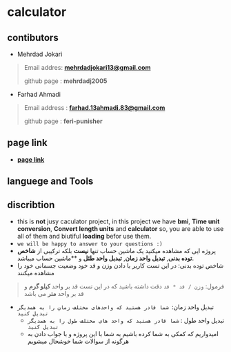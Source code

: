 # calculator
## contibutors

- Mehrdad Jokari
> Email addres: **mehrdadjokari13@gmail.com**
>
> github page : **mehrdadj2005**
- Farhad Ahmadi
> Email address : **farhad.13ahmadi.83@gmail.com**
>
> github page : **feri-punisher**

 ## page link
 -  [**page link**]()
## languege and Tools

## discribtion
- this is **not** jusy caculator project, in this project we have **bmi**, **Time unit conversion**, **Convert length units** and **calculator** so, you are able to use all of them and biutiful **loading** befor use them.
- `we will be happy to answer to your questions :)` 
- پروژه ایی که مشاهده میکنید یک ماشین حساب تنها **نیست** بلکه ترکیبی از **شاخص توده بدنی**, **تبدیل واحد زمان**, **تبدیل واحد طئل** و **ماشین حساب میباشد.
- شاخص توده بدنی: در این تست کاربر با دادن وزن و قد خود وضعیت جسمانی خود را مشاهده میکنند
> فرمول: `وزن / قد * قد` دقت داشته باشید که در این تست قد بر واحد **کیلو گرم** و قد بر واحد **متر** می باشد
- تبدیل واحد زمان:` شما قادر هستید که واحدهای مختلف زمان را به همدیگر تبدیل کنید`
  - تبدیل واحد طول : `شما قادر هستید که واحد های مختلف طول را به همدیگر تبدیل کنید`
  - امیدواریم که کمکی به شما کرده باشیم به شما با این پروژه و با جواب دادن به هرگونه از سوالات شما خوشحال میشویم

